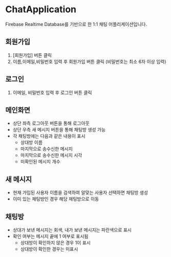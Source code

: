 # ChatApplication
Firebase Realtime Database를 기반으로 한 1:1 채팅 어플리케이션입니다.

## 회원가입
1. [회원가입] 버튼 클릭
2. 이름,이메일,비밀번호 입력 후 회원가입 버튼 클릭 (비밀번호는 최소 6자 이상 입력)

## 로그인
1. 이메일, 비밀번호 입력 후 로그인 버튼 클릭

## 메인화면
* 상단 좌측 로그아웃 버튼을 통해 로그아웃
* 상단 우측 새 메시지 버튼을 통해 채팅방 생성 가능
* 각 채팅방에는 다음과 같은 내용이 표시
  * 상대방 이름
  * 마지막으로 송수신한 메시지
  * 마지막으로 송수신한 메시지 시각
  * 미확인된 메시지 개수

## 새 메시지
* 현재 가입된 사용자 이름을 검색하여 알맞는 사용자 선택하면 채팅방 생성
* 이미 있는 채팅방인 경우 해당 채팅방으로 이동

## 채팅방 
* 상대가 보낸 메시지는 회색, 내가 보낸 메시지는 파란색으로 표시
* 확인 여부는 메시지 끝에 1 여부로 표시됨
  * 상대방이 확인하지 않은 경우 1이 표시
  * 상대방이 확인한 경우는 미표시
